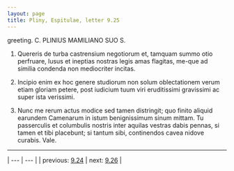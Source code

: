 ```yaml
---
layout: page
title: Pliny, Espitulae, letter 9.25
---
```


greeting. C. PLINIUS MAMILIANO SUO S.



1. Quereris de turba castrensium negotiorum et, tamquam summo otio perfruare, lusus et ineptias nostras legis amas flagitas, me-que ad similia condenda non mediocriter incitas.



2. Incipio enim ex hoc genere studiorum non solum oblectationem verum etiam gloriam petere, post iudicium tuum viri eruditissimi gravissimi ac super ista verissimi.



3. Nunc me rerum actus modice sed tamen distringit; quo finito aliquid earundem Camenarum in istum benignissimum sinum mittam. Tu passerculis et columbulis nostris inter aquilas vestras dabis pennas, si tamen et tibi placebunt; si tantum sibi, continendos cavea nidove curabis. Vale.



---

| --- | --- |
| previous: [9.24](../9.24/) | next: [9.26](../9.26/) |